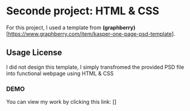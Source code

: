 # Seconde project: HTML & CSS
For this project, I used a template from **(graphberry)**[https://www.graphberry.com/item/kasper-one-page-psd-template].
## Usage License
I did not design this template, I simply transfromed the provided PSD file into functional webpage using HTML & CSS
### DEMO
You can view my work by clicking this link:
[]
